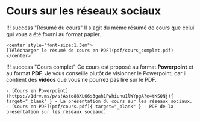 # Cours sur les réseaux sociaux

!!! success "Résumé du cours"
    Il s'agit du même résumé de cours que celui qui vous a été fourni au format papier.

    <center style="font-size:1.3em">
    [Télécharger le résumé de cours en PDF](pdf/cours_complet.pdf)
    </center>

!!! success "Cours complet"
    Ce cours est proposé au format **Powerpoint** et au format **PDF**. Je vous conseille plutôt de visionner le Powerpoint, car il contient des **vidéos** que vous ne pourrez pas lire sur le PDF.

    - [Cours en Powerpoint](https://1drv.ms/p/s!Asto88XL66s3gah1Fwhiunu1lWYpgA?e=tKSQNj){ target="_blank" } - La présentation du cours sur les réseaux sociaux.
    - [Cours en PDF](pdf/cours.pdf){ target="_blank" } - PDF de la présentation sur les réseaux sociaux.